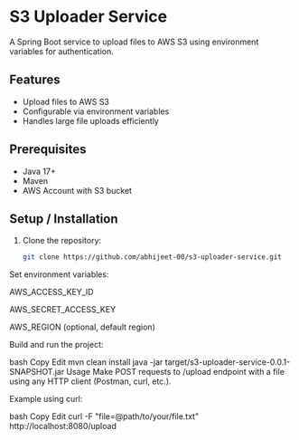 # S3 Uploader Service

A Spring Boot service to upload files to AWS S3 using environment variables for authentication.

## Features
- Upload files to AWS S3
- Configurable via environment variables
- Handles large file uploads efficiently

## Prerequisites
- Java 17+
- Maven
- AWS Account with S3 bucket

## Setup / Installation
1. Clone the repository:  
   ```bash
   git clone https://github.com/abhijeet-00/s3-uploader-service.git
Set environment variables:

AWS_ACCESS_KEY_ID

AWS_SECRET_ACCESS_KEY

AWS_REGION (optional, default region)

Build and run the project:

bash
Copy
Edit
mvn clean install
java -jar target/s3-uploader-service-0.0.1-SNAPSHOT.jar
Usage
Make POST requests to /upload endpoint with a file using any HTTP client (Postman, curl, etc.).

Example using curl:

bash
Copy
Edit
curl -F "file=@path/to/your/file.txt" http://localhost:8080/upload
